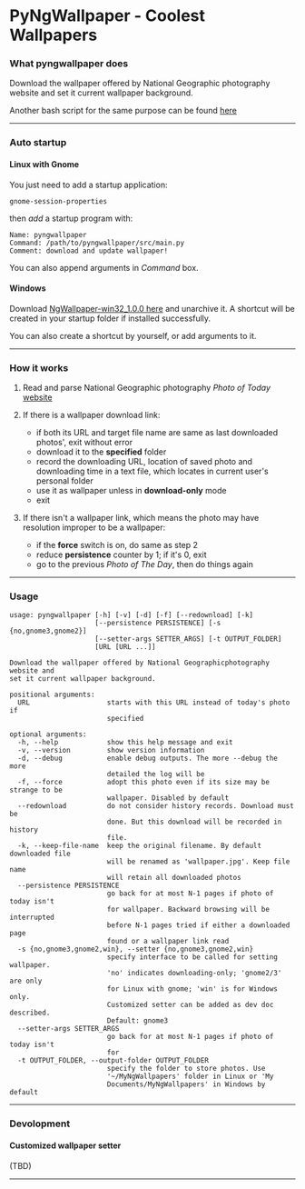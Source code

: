 # PyNgWallpaper - Coolest Wallpapers

### What pyngwallpaper does

Download the wallpaper offered by National Geographic photography website and set it current wallpaper background.

Another bash script for the same purpose can be found [here](https://github.com/genzj/ubuntu-ng-wallpaper)

----------

### Auto startup

#### Linux with Gnome
You just need to add a startup application:

    gnome-session-properties

then *add* a startup program with:

    Name: pyngwallpaper
    Command: /path/to/pyngwallpaper/src/main.py
    Comment: download and update wallpaper!

You can also append arguments in *Command* box.

#### Windows
Download [NgWallpaper-win32_1.0.0 here](https://dl.dropboxusercontent.com/u/7095697/Releases/PyNgWallpaper-win32/NgWallpaper_1.0.0.exe) and unarchive it. A shortcut will be created in your startup folder if installed successfully. 

You can also create a shortcut by yourself, or add arguments to it.

----------

### How it works

1.  Read and parse National Geographic photography *Photo of Today* [website](http://photography.nationalgeographic.com/photography/photo-of-the-day/)

1.  If there is a wallpaper download link:
    * if both its URL and target file name are same as last downloaded photos', exit without error
    * download it to the **specified** folder
    * record the downloading URL, location of saved photo and downloading time in a text file, which locates in current user's personal folder
    * use it as wallpaper unless in **download-only** mode
    * exit

1. If there isn't a wallpaper link, which means the photo may have  resolution improper to be a wallpaper:
    * if the **force** switch is on, do same as step 2
    * reduce **persistence** counter by 1; if it's 0, exit
    * go to the previous *Photo of The Day*, then do things again

----------

### Usage

    usage: pyngwallpaper [-h] [-v] [-d] [-f] [--redownload] [-k]
                         [--persistence PERSISTENCE] [-s {no,gnome3,gnome2}]
                         [--setter-args SETTER_ARGS] [-t OUTPUT_FOLDER]
                         [URL [URL ...]]

    Download the wallpaper offered by National Geographicphotography website and
    set it current wallpaper background.

    positional arguments:
      URL                   starts with this URL instead of today's photo if
                            specified

    optional arguments:
      -h, --help            show this help message and exit
      -v, --version         show version information
      -d, --debug           enable debug outputs. The more --debug the more
                            detailed the log will be
      -f, --force           adopt this photo even if its size may be strange to be
                            wallpaper. Disabled by default
      --redownload          do not consider history records. Download must be
                            done. But this download will be recorded in history
                            file.
      -k, --keep-file-name  keep the original filename. By default downloaded file
                            will be renamed as 'wallpaper.jpg'. Keep file name
                            will retain all downloaded photos
      --persistence PERSISTENCE
                            go back for at most N-1 pages if photo of today isn't
                            for wallpaper. Backward browsing will be interrupted
                            before N-1 pages tried if either a downloaded page
                            found or a wallpaper link read
      -s {no,gnome3,gnome2,win}, --setter {no,gnome3,gnome2,win}
                            specify interface to be called for setting wallpaper.
                            'no' indicates downloading-only; 'gnome2/3' are only
                            for Linux with gnome; 'win' is for Windows only.
                            Customized setter can be added as dev doc described.
                            Default: gnome3
      --setter-args SETTER_ARGS
                            go back for at most N-1 pages if photo of today isn't
                            for
      -t OUTPUT_FOLDER, --output-folder OUTPUT_FOLDER
                            specify the folder to store photos. Use
                            '~/MyNgWallpapers' folder in Linux or 'My
                            Documents/MyNgWallpapers' in Windows by default

----------

### Devolopment

#### Customized wallpaper setter
(TBD)

----------
